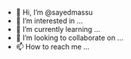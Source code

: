 - 👋 Hi, I’m @sayedmassu
- 👀 I’m interested in ...
- 🌱 I’m currently learning ...
- 💞️ I’m looking to collaborate on ...
- 📫 How to reach me ...

<!---
sayedmassu/sayedmassu is a ✨ special ✨ repository because its `README.md` (this file) appears on your GitHub profile.
You can click the Preview link to take a look at your changes.
--->

